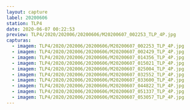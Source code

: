 ```yaml
---
layout: capture
label: 20200606
station: TLP4
date: 2020-06-07 00:22:53
preview: TLP4/2020/202006/20200606/M20200607_002253_TLP_4P.jpg
capturas:
  - imagem: TLP4/2020/202006/20200606/M20200607_002253_TLP_4P.jpg
  - imagem: TLP4/2020/202006/20200606/M20200607_002429_TLP_4P.jpg
  - imagem: TLP4/2020/202006/20200606/M20200607_014356_TLP_4P.jpg
  - imagem: TLP4/2020/202006/20200606/M20200607_015021_TLP_4P.jpg
  - imagem: TLP4/2020/202006/20200606/M20200607_025004_TLP_4P.jpg
  - imagem: TLP4/2020/202006/20200606/M20200607_032552_TLP_4P.jpg
  - imagem: TLP4/2020/202006/20200606/M20200607_033600_TLP_4P.jpg
  - imagem: TLP4/2020/202006/20200606/M20200607_044822_TLP_4P.jpg
  - imagem: TLP4/2020/202006/20200606/M20200607_051337_TLP_4P.jpg
  - imagem: TLP4/2020/202006/20200606/M20200607_053057_TLP_4P.jpg
---
```

